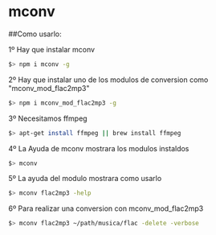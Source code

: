 # mconv

##Como usarlo:

1º Hay que instalar mconv 
``` bash
$> npm i mconv -g
```
2º Hay que instalar uno de los modulos de conversion como "mconv_mod_flac2mp3"
``` bash
$> npm i mconv_mod_flac2mp3 -g
```
3º Necesitamos ffmpeg
``` bash
$> apt-get install ffmpeg || brew install ffmpeg
```
4º La Ayuda de mconv mostrara los modulos instaldos
``` bash
$> mconv
```
5º La ayuda del modulo mostrara como usarlo
``` bash
$> mconv flac2mp3 -help
```
6º Para realizar una conversion con mconv_mod_flac2mp3
``` bash
$> mconv flac2mp3 ~/path/musica/flac -delete -verbose
```
